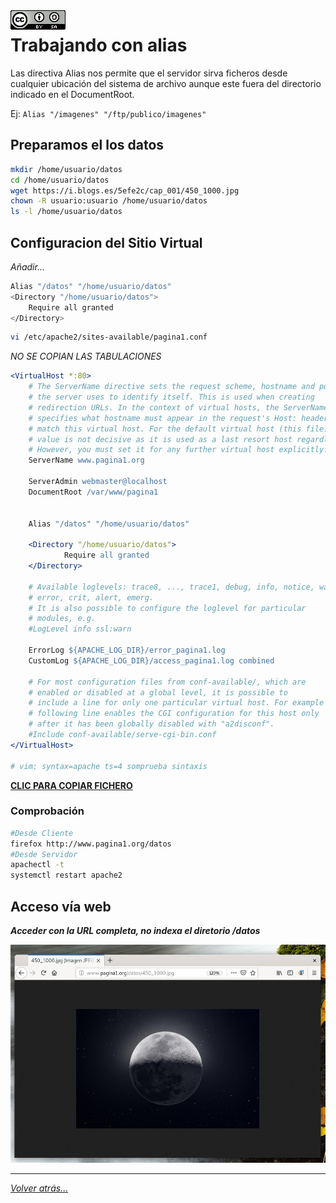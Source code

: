 <img src="/imagenes/MI-LICENCIA88x31.png" style="float: left; margin-right: 10px;" />

# Trabajando con alias

Las directiva Alias nos permite que el servidor sirva ficheros desde cualquier ubicación del sistema de archivo aunque este fuera del directorio indicado en el DocumentRoot.

Ej: `Alias "/imagenes" "/ftp/publico/imagenes"`

## Preparamos el los datos

```bash
mkdir /home/usuario/datos
cd /home/usuario/datos
wget https://i.blogs.es/5efe2c/cap_001/450_1000.jpg
chown -R usuario:usuario /home/usuario/datos
ls -l /home/usuario/datos
```

## Configuracion del Sitio Virtual

*Añadir...*

```bash
Alias "/datos" "/home/usuario/datos"
<Directory "/home/usuario/datos">
    Require all granted
</Directory>
```

```bash
vi /etc/apache2/sites-available/pagina1.conf
```

*NO SE COPIAN LAS TABULACIONES*

```apache
<VirtualHost *:80>
	# The ServerName directive sets the request scheme, hostname and port that
	# the server uses to identify itself. This is used when creating
	# redirection URLs. In the context of virtual hosts, the ServerName
	# specifies what hostname must appear in the request's Host: header to
	# match this virtual host. For the default virtual host (this file) this
	# value is not decisive as it is used as a last resort host regardless.
	# However, you must set it for any further virtual host explicitly.
	ServerName www.pagina1.org

	ServerAdmin webmaster@localhost
	DocumentRoot /var/www/pagina1
	
	
	Alias "/datos" "/home/usuario/datos"
	
	<Directory "/home/usuario/datos">
    		Require all granted
	</Directory>
	
	# Available loglevels: trace8, ..., trace1, debug, info, notice, warn,
	# error, crit, alert, emerg.
	# It is also possible to configure the loglevel for particular
	# modules, e.g.
	#LogLevel info ssl:warn

	ErrorLog ${APACHE_LOG_DIR}/error_pagina1.log
	CustomLog ${APACHE_LOG_DIR}/access_pagina1.log combined

	# For most configuration files from conf-available/, which are
	# enabled or disabled at a global level, it is possible to
	# include a line for only one particular virtual host. For example the
	# following line enables the CGI configuration for this host only
	# after it has been globally disabled with "a2disconf".
	#Include conf-available/serve-cgi-bin.conf
</VirtualHost>

# vim: syntax=apache ts=4 somprueba sintaxis
```
[**CLIC PARA COPIAR FICHERO**](./pagina1.conf)

### Comprobación
```bash
#Desde Cliente
firefox http://www.pagina1.org/datos
#Desde Servidor
apachectl -t
systemctl restart apache2
```

## Acceso vía web

***Acceder con la URL completa, no indexa el diretorio /datos***

![acceso](../../imagenes/apache2/accesoViaWeb.png)

_________________________________________________
*[Volver atrás...](/README.md)*